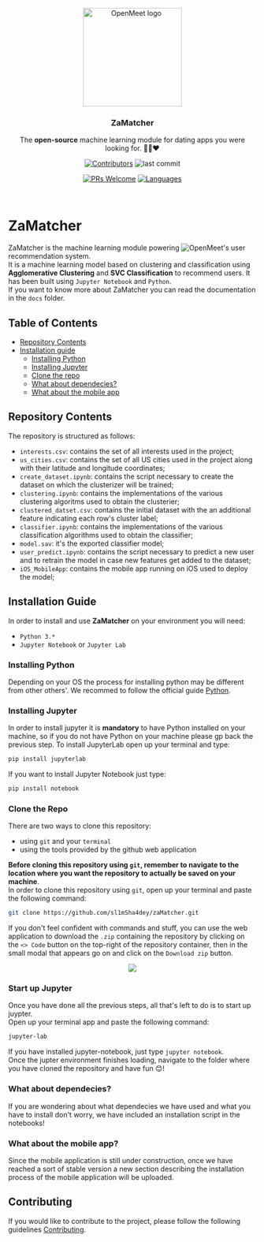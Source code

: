 
<p align="center">
    <img width="200" src="https://user-images.githubusercontent.com/58223071/218078925-137865e1-d6fc-4d0c-9c87-51ddc97ac911.png" alt="OpenMeet logo">
</p>

<h3 align="center">
 ZaMatcher
</h3>

<p align="center">
 The <b>open-source</b> machine learning module for dating apps you were looking for. 🤙🏻❤️
</p>
<p align="center">
 <a href="#"><img src="https://img.shields.io/github/contributors/sl1mSha4dey/zaMatcher?style=for-the-badge" alt="Contributors"/></a>
 <img src="https://img.shields.io/github/last-commit/sl1mSha4dey/zaMatcher?style=for-the-badge" alt="last commit">
</p>
<p align="center">
 <a href="#"><img src="https://img.shields.io/badge/PRs-welcome-brightgreen?style=for-the-badge" alt="PRs Welcome"/></a>
 <a href="#"><img src="https://img.shields.io/github/languages/top/sl1mSha4dey/zaMatcher?style=for-the-badge" alt="Languages"/></a>
</p>

<br>


# ZaMatcher 
ZaMatcher is the machine learning module powering ![OpenMeet](https://github.com/sl1mSha4dey/openMeet_Classe03)'s user recommendation system. <br />
It is a machine learning model based on clustering and classification using **Agglomerative Clustering** and **SVC Classification** to recommend users. It has been built using `Jupyter Notebook` and `Python`. <br />
If you want to know more about ZaMatcher you can read the documentation in the `docs` folder. 

## Table of Contents 
- [Repository Contents](#repository-contents)
- [Installation guide](#installation-guide)
  - [Installing Python](#installing-python)
  - [Installing Jupyter](#installing-jupyter)
  - [Clone the repo](#clone-the-repo)
  - [What about dependecies?](#what-about-dependecies)
  - [What about the mobile app](#what-about-the-mobile-app)

## Repository Contents
The repository is structured as follows: 
- `interests.csv`: contains the set of all interests used in the project; 
- `us_cities.csv`: contains the set of all US cities used in the project along with their latitude and longitude coordinates; 
- `create_dataset.ipynb`: contains the script necessary to create the dataset on which the clusterizer will be trained; 
- `clustering.ipynb`: contains the implementations of the various clustering algoritms used to obtain the clusterier; 
- `clustered_datset.csv`: contains the initial dataset with the an additional feature indicating each row's cluster label; 
- `classifier.ipynb`: contains the implementations of the various classification algorithms used to obtain the classifier; 
- `model.sav`: it's the exported classifier model; 
- `user_predict.ipynb`: contains the script necessary to predict a new user and to retrain the model in case new features get added to the dataset;
- `iOS_MobileApp`: contains the mobile app running on iOS used to deploy the model; 

## Installation Guide
In order to install and use **ZaMatcher** on your environment you will need: 
- `Python 3.*` 
- `Jupyter Notebook` or `Jupyter Lab` 

### Installing Python 
Depending on your OS the process for installing python may be different from other others'. We recommed to follow the official guide [Python](https://www.python.org/downloads/).  

### Installing Jupyter
In order to install jupyter it is **mandatory** to have Python installed on your machine, so if you do not have Python on your machine please gp back the previous step. 
To install JupyterLab open up your terminal and type: 
```bash
pip install jupyterlab
``` 
If you want to install Jupyter Notebook just type: 
```bash
pip install notebook
```

### Clone the Repo 
There are two ways to clone this repository: 
- using `git` and your `terminal`
- using the tools provided by the github web application 

**Before cloning this repository using `git`, remember to navigate to the location where you want the repository to actually be saved on your machine**. <br> In order to clone this repository using `git`, open up your terminal and paste the following command: 
```bash
git clone https://github.com/sl1mSha4dey/zaMatcher.git
```

If you don't feel confident with commands and stuff, you can use the web application to download the `.zip` containing the repository by clicking on the `<> Code` button on the top-right of the repository container, then in the small modal that appears go on and click on the `Download zip` button. <br>
<div align="center"> 
 <img src="https://user-images.githubusercontent.com/58223071/218076863-0fa25c8e-4c37-43a1-8ec4-bfb4a699b378.png" />
</div>

### Start up Jupyter 
Once you have done all the previous steps, all that's left to do is to start up juypter. <br/> 
Open up your terminal app and paste the following command: 
```bash
jupyter-lab
``` 
If you have installed jupyter-notebook, just type `jupyter notebook`. <br/>
Once the jupter environment finishes loading, navigate to the folder where you have cloned the repository and have fun :blush:!

### What about dependecies? 
If you are wondering about what dependecies we have used and what you have to install don't worry, we have included an installation script in the notebooks!

### What about the mobile app? 
Since the mobile application is still under construction, once we have reached a sort of stable version a new section describing the installation process of the mobile application will be uploaded. 

## Contributing 
If you would like to contribute to the project, please follow the following guidelines [Contributing](). 
